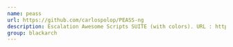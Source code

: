 ```yaml
---
name: peass
url: https://github.com/carlospolop/PEASS-ng
description: Escalation Awesome Scripts SUITE (with colors). URL : https://github.com/carlospolop/PEASS-ng Groups : blackarch blackarch-scanner
group: blackarch
---
```

